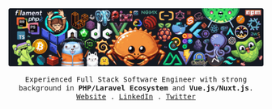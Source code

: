 <picture>
  <source media="(prefers-color-scheme: dark)" srcset="cover.png">
  <img src="cover.png">
</picture>

<p align="center">
  <samp align="center">
    Experienced Full Stack Software Engineer with strong background in <strong title="PHP/Laravel">PHP/Laravel Ecosystem</strong> and <strong title="Vue.js/Nuxt.js">Vue.js/Nuxt.js</strong>.
    <br/>
    <a href="https://trancehipster.com?ref=github">Website</a> .
    <a href="https://linkedin.com/in/mouad-ziani/">LinkedIn</a> .
    <a href="https://twitter.com/_mouad_ziani">Twitter</a>
  </samp>
</p>
